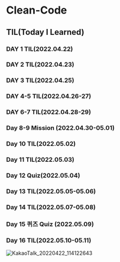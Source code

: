 ﻿# Clean-Code
 
## TIL(Today I Learned) 


### DAY 1 TIL(2022.04.22)
### DAY 2 TIL(2022.04.23)
### DAY 3 TIL(2022.04.25)
### DAY 4-5 TIL(2022.04.26-27)
### DAY 6-7 TIL(2022.04.28-29)
### Day 8-9 Mission (2022.04.30-05.01)
### Day 10 TIL(2022.05.02)
### Day 11 TIL(2022.05.03)
### Day 12 Quiz(2022.05.04)
### Day 13 TIL(2022.05.05-05.06)
### Day 14 TIL(2022.05.07-05.08)
### Day 15 퀴즈 Quiz (2022.05.09)
### Day 16 TIL(2022.05.10-05.11)




![KakaoTalk_20220422_114122643](https://user-images.githubusercontent.com/79802132/164700230-9d35beac-05e8-4131-ae31-22206a0dd522.png)
